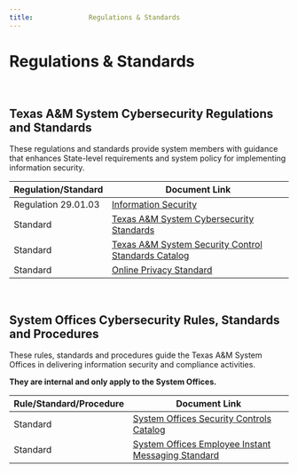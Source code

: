 ```yaml
---
title:              Regulations & Standards
---
```


# Regulations & Standards

<br />

<h2>Texas A&M System Cybersecurity Regulations and Standards</h2>

These regulations and standards provide system members with guidance that enhances State-level requirements and system policy for implementing information security.

| Regulation/Standard | Document Link
|---|---|
| Regulation 29.01.03 | [Information Security](http://policies.tamus.edu/29-01-03.pdf) |
| Standard | [Texas A&M System Cybersecurity Standards](/policy/) |
| Standard | [Texas A&M System Security Control Standards Catalog](/catalog/) |
| Standard | [Online Privacy Standard](/policy/resources/privacy-standard/) |

<br />

<h2>System Offices Cybersecurity Rules, Standards and Procedures</h2>

These rules, standards and procedures guide the Texas A&M System Offices in delivering information security and compliance activities. 

**They are internal and only apply to the System Offices.**

| Rule/Standard/Procedure | Document Link
|---|---|
| Standard | [System Offices Security Controls Catalog](https://apps.system.tamus.edu/intranet/its/SO%20Security%20Controls%20Catalog.pdf)
| Standard | [System Offices Employee Instant Messaging Standard](https://apps.system.tamus.edu/intranet/its/EmployeeInstantMessaging.pdf)